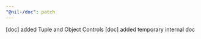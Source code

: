 ```yaml
---
"@nil-/doc": patch
---
```


[doc] added Tuple and Object Controls
[doc] added temporary internal doc
